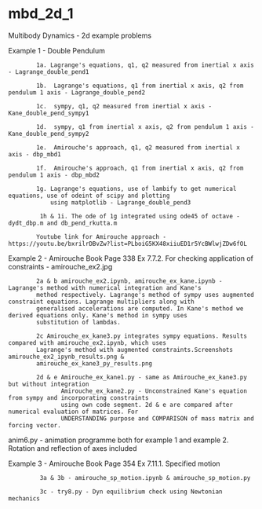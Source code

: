 # mbd_2d_1
Multibody Dynamics - 2d example problems

Example 1 - Double Pendulum

            1a. Lagrange's equations, q1, q2 measured from inertial x axis - Lagrange_double_pend1
            
            1b.  Lagrange's equations, q1 from inertial x axis, q2 from pendulum 1 axis - Lagrange_double_pend2
            
            1c.  sympy, q1, q2 measured from inertial x axis - Kane_double_pend_sympy1
            
            1d.  sympy, q1 from inertial x axis, q2 from pendulum 1 axis - Kane_double_pend_sympy2
            
            1e.  Amirouche's approach, q1, q2 measured from inertial x axis - dbp_mbd1
            
            1f.  Amirouche's approach, q1 from inertial x axis, q2 from pendulum 1 axis - dbp_mbd2
            
            1g. Lagrange's equations, use of lambify to get numerical equations, use of odeint of scipy and plotting 
                using matplotlib - Lagrange_double_pend3
                
             1h & 1i. The ode of 1g integrated using ode45 of octave - dydt_dbp.m and db_pend_rkutta.m
            
            Youtube link for Amirouche approach - https://youtu.be/bxrilrDBvZw?list=PLboiG5KX48xiiuED1r5YcBWlwjZDw6fOL
            
 Example 2  -  Amirouche Book Page 338 Ex 7.7.2. For checking application of constraints - amirouche_ex2.jpg
            
            2a & b amirouche_ex2.ipynb, amirouche_ex_kane.ipynb - Lagrange's method with numerical integration and Kane's
            method respectively. Lagrange's method of sympy uses augmented constraint equations. Lagrange multipliers along with
            generalised accelerations are computed. In Kane's method we derived equations only. Kane's method in sympy uses
            substitution of lambdas.
            
            2c Amirouche_ex_kane3.py integrates sympy equations. Results compared with amirouche_ex2.ipynb, which uses 
            Lagrange's method with augmented constraints.Screenshots amirouche_ex2_ipynb_results.png &
            amirouche_ex_kane3_py_results.png
            
            2d & e Amirouche_ex_kane1.py - same as Amirouche_ex_kane3.py but without integration
                   Amirouche_ex_kane2.py - Unconstrained Kane's equation from sympy and incorporating constraints
                   using own code segment. 2d & e are compared after numerical evaluation of matrices. For
                   UNDERSTANDING purpose and COMPARISON of mass matrix and forcing vector.
                   

anim6.py - animation programme both for example 1 and example 2. Rotation and reflection of axes included

 Example 3 - Amirouche Book Page 354 Ex 7.11.1. Specified motion

             3a & 3b - amirouche_sp_motion.ipynb & amirouche_sp_motion.py
             
             3c - try8.py - Dyn equilibrium check using Newtonian mechanics
